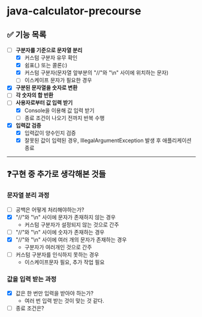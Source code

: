 # java-calculator-precourse

## ✅ 기능 목록

-[ ] **구분자를 기준으로 문자열 분리**
    -[x] 커스텀 구분자 유무 확인
    -[x] 쉼표(,) 또는 콜론(:)
    -[x] 커스텀 구분자(문자열 앞부분의 "//"와 "\n" 사이에 위치하는 문자)
    -[ ] 이스케이프 문자가 필요한 경우
-[x] **구분된 문자열을 숫자로 변환**
-[ ] **각 숫자의 합 반환**
-[ ] **사용자로부터 값 입력 받기**
    -[x] Console을 이용해 값 입력 받기
    -[ ] 종료 조건이 나오기 전까지 반복 수행
-[x] **입력값 검증**
    -[x] 입력값이 양수인지 검증
    -[x] 잘못된 값이 입력된 경우, IllegalArgumentException 발생 후 애플리케이션 종료

---

## ❓구현 중 추가로 생각해본 것들

### 문자열 분리 과정

-[ ] 공백은 어떻게 처리해야하는가?
-[x] "//"와 "\n" 사이에 문자가 존재하지 않는 경우
    - 커스텀 구분자가 설정되지 않는 것으로 간주
-[ ] "//"와 "\n" 사이에 숫자가 존재하는 경우
-[x] "//"와 "\n" 사이에 여러 개의 문자가 존재하는 경우
    - 구분자가 여러개인 것으로 간주
-[ ] 커스텀 구분자를 인식하지 못하는 경우
    - 이스케이프문자 필요, 추가 작업 필요

### 값을 입력 받는 과정

-[x] 값은 한 번만 입력을 받아야 하는가?
    - 여러 번 입력 받는 것이 맞는 것 같다.
-[ ] 종료 조건은?